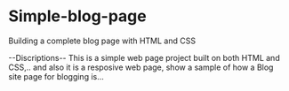 # Simple-blog-page
Building a complete blog page with HTML and CSS 

--Discriptions--
This is a simple web page project built on both HTML and CSS,.. and also it is a resposive web page, show a sample of how a Blog site page for blogging is...
